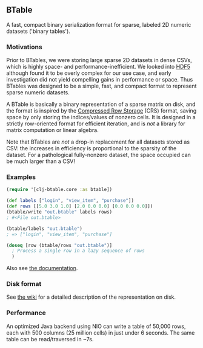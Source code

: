 ## BTable

A fast, compact binary serialization format for sparse, labeled 2D numeric datasets ('binary tables').

### Motivations

Prior to BTables, we were storing large sparse 2D datasets in dense CSVs, which is highly space- and
performance-inefficient. We looked into [HDF5](http://www.hdfgroup.org/HDF5/) although found it to be
overly complex for our use case, and early investigation did not yield compelling gains in performance
or space. Thus BTables was designed to be a simple, fast, and compact format to represent sparse numeric
datasets.

A BTable is basically a binary representation of a sparse matrix on disk, and the format is inspired
by the [Compressed Row Storage](http://netlib.org/linalg/html_templates/node91.html) (CRS) format,
saving space by only storing the indices/values of nonzero cells. It is designed in a strictly
row-oriented format for efficient iteration, and is _not_ a library for matrix computation or
linear algebra.

Note that BTables are *not* a drop-in replacement for all datasets stored as CSV:
the increases in efficiency is proportional to the sparsity of the dataset.
For a pathological fully-nonzero dataset, the space occupied can be much larger than a CSV!

### Examples

```clj
(require '[clj-btable.core :as btable])

(def labels ["login", "view_item", "purchase"])
(def rows [[5.0 3.0 1.0] [2.0 0.0 0.0] [0.0 0.0 0.0]])
(btable/write "out.btable" labels rows)
; #<File out.btable>

(btable/labels "out.btable")
; => ["login", "view_item", "purchase"]

(doseq [row (btable/rows "out.btable")]
  ; Process a single row in a lazy sequence of rows
  )
```

Also see [the documentation](http://framed-data.github.io/clj-btable).

### Disk format

See [the wiki](https://github.com/framed-data/clj-btable/wiki/Disk-Format) for a detailed description of the representation on disk.


### Performance

An optimized Java backend using NIO can write a table of 50,000 rows, each with 500 columns (25 million cells) in just under 6 seconds.
The same table can be read/traversed in ~7s.

